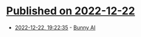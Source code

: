 # [Published on 2022-12-22](index.md)

* [2022-12-22, 19:22:35](https://news.ycombinator.com/item?id=34097324) - [Bunny AI](https://bunny.net/blog/introducing-bunny-optimizer-ai-a-new-way-of-creating-content/)
